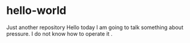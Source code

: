 # hello-world
Just another repository
Hello today I am going to talk something about pressure.
I do not know how to operate it .
